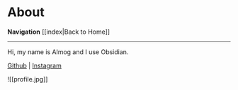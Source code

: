 # About
**Navigation**
[[index|Back to Home]]

---

Hi, my name is Almog and I use Obsidian.

[Github](https://github.com/almogtzabari) | [Instagram](https://www.instagram.com/almog_tzabari/)

![[profile.jpg]]
